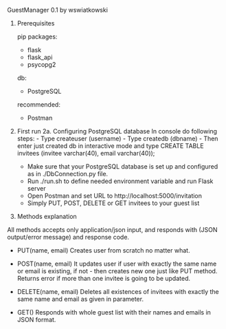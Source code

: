GuestManager 0.1 by wswiatkowski

1. Prerequisites

    pip packages:
    - flask
    - flask_api
    - psycopg2
    
    db:
    - PostgreSQL

    recommended:
    - Postman

2. First run
    2a. Configuring PostgreSQL database
        In console do following steps:
        - Type createuser (username)
        - Type createdb (dbname)
        - Then enter just created db in interactive mode and type 
            CREATE TABLE invitees (invitee varchar(40), email varchar(40));
            
    - Make sure that your PostgreSQL database is set up and configured as in ./DbConnection.py file.
    - Run ./run.sh to define needed environment variable and run Flask server
    - Open Postman and set URL to http://localhost:5000/invitation
    - Simply PUT, POST, DELETE or GET invitees to your guest list

3. Methods explanation

All methods accepts only application/json input, and responds with (JSON output/error message) and response code.

- PUT(name, email)
  Creates user from scratch no matter what.

- POST(name, email)
  It updates user if user with exactly the same name or email is existing, if not - then
  creates new one just like PUT method. Returns error if more than one invitee is going to be updated.

- DELETE(name, email)
  Deletes all existences of invitees with exactly the same name and email as given in parameter.

- GET()
  Responds with whole guest list with their names and emails in JSON format.
